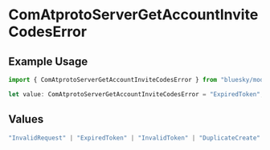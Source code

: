 # ComAtprotoServerGetAccountInviteCodesError

## Example Usage

```typescript
import { ComAtprotoServerGetAccountInviteCodesError } from "bluesky/models/errors";

let value: ComAtprotoServerGetAccountInviteCodesError = "ExpiredToken";
```

## Values

```typescript
"InvalidRequest" | "ExpiredToken" | "InvalidToken" | "DuplicateCreate"
```